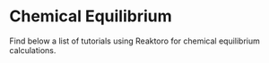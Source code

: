 # Chemical Equilibrium

Find below a list of tutorials using Reaktoro for chemical equilibrium calculations.

```{tableofcontents}
```
